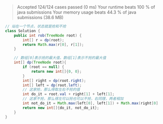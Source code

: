 > Accepted
124/124 cases passed (0 ms)
Your runtime beats 100 % of java submissions
Your memory usage beats 44.3 % of java submissions (38.6 MB)

```java
// 站在一个节点，状态就是抢和不抢
class Solution {
    public int rob(TreeNode root) {
        int[] r = dp(root);
        return Math.max(r[0], r[1]);
    }

    // 数组[0]表示抢的最大值，数组[1]表示不抢的最大值
    int[] dp(TreeNode root){
        if (root == null) {
            return new int[]{0, 0};
        }
        int[] right = dp(root.right);
        int[] left = dp(root.left);
        // 这家抢，那么得取左右不抢的值
        int do_it = root.val + right[1] + left[1];
        // 这家不抢，那么得左可以抢也可以不抢，右同理，两者相加
        int not_do_it = Math.max(left[0], left[1]) + Math.max(right[0], right[1]);
        return new int[]{do_it, not_do_it};
    }
}
```